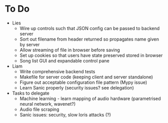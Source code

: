 # To Do

- Lies
    - Wire up controls such that JSON config can be passed to backend server
    - Sort out filename from header returned so propagates name given by server
    - Allow streaming of file in browser before saving
    - Set up cookies so that users have state preserved stored in browser
    - Song list GUI and expandable control pane
- Liam
    - Write comprehensive backend tests
    - Makefile for server code (keeping client and server standalone)
    - Figure out acceptable configuration file pattern (Mypy issue)
    - Learn Sanic properly (security issues? see delegation)
- Tasks to delegate
    - Machine learning - learn mapping of audio hardware (parametrised neural network, wavenet?)
    - Audio file scraping 
    - Sanic issues: security, slow loris attacks (?)